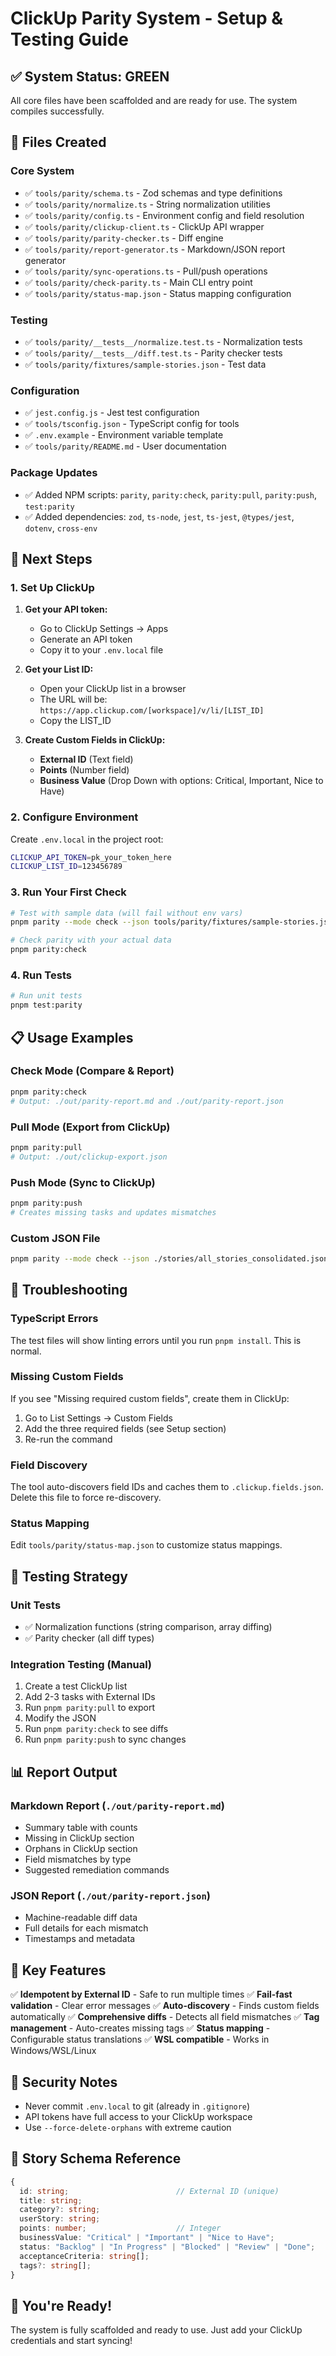 # ClickUp Parity System - Setup & Testing Guide

## ✅ System Status: GREEN

All core files have been scaffolded and are ready for use. The system compiles successfully.

## 📁 Files Created

### Core System
- ✅ `tools/parity/schema.ts` - Zod schemas and type definitions
- ✅ `tools/parity/normalize.ts` - String normalization utilities
- ✅ `tools/parity/config.ts` - Environment config and field resolution
- ✅ `tools/parity/clickup-client.ts` - ClickUp API wrapper
- ✅ `tools/parity/parity-checker.ts` - Diff engine
- ✅ `tools/parity/report-generator.ts` - Markdown/JSON report generator
- ✅ `tools/parity/sync-operations.ts` - Pull/push operations
- ✅ `tools/parity/check-parity.ts` - Main CLI entry point
- ✅ `tools/parity/status-map.json` - Status mapping configuration

### Testing
- ✅ `tools/parity/__tests__/normalize.test.ts` - Normalization tests
- ✅ `tools/parity/__tests__/diff.test.ts` - Parity checker tests
- ✅ `tools/parity/fixtures/sample-stories.json` - Test data

### Configuration
- ✅ `jest.config.js` - Jest test configuration
- ✅ `tools/tsconfig.json` - TypeScript config for tools
- ✅ `.env.example` - Environment variable template
- ✅ `tools/parity/README.md` - User documentation

### Package Updates
- ✅ Added NPM scripts: `parity`, `parity:check`, `parity:pull`, `parity:push`, `test:parity`
- ✅ Added dependencies: `zod`, `ts-node`, `jest`, `ts-jest`, `@types/jest`, `dotenv`, `cross-env`

## 🚀 Next Steps

### 1. Set Up ClickUp

1. **Get your API token:**
   - Go to ClickUp Settings → Apps
   - Generate an API token
   - Copy it to your `.env.local` file

2. **Get your List ID:**
   - Open your ClickUp list in a browser
   - The URL will be: `https://app.clickup.com/[workspace]/v/li/[LIST_ID]`
   - Copy the LIST_ID

3. **Create Custom Fields in ClickUp:**
   - **External ID** (Text field)
   - **Points** (Number field)
   - **Business Value** (Drop Down with options: Critical, Important, Nice to Have)

### 2. Configure Environment

Create `.env.local` in the project root:

```bash
CLICKUP_API_TOKEN=pk_your_token_here
CLICKUP_LIST_ID=123456789
```

### 3. Run Your First Check

```bash
# Test with sample data (will fail without env vars)
pnpm parity --mode check --json tools/parity/fixtures/sample-stories.json

# Check parity with your actual data
pnpm parity:check
```

### 4. Run Tests

```bash
# Run unit tests
pnpm test:parity
```

## 📋 Usage Examples

### Check Mode (Compare & Report)
```bash
pnpm parity:check
# Output: ./out/parity-report.md and ./out/parity-report.json
```

### Pull Mode (Export from ClickUp)
```bash
pnpm parity:pull
# Output: ./out/clickup-export.json
```

### Push Mode (Sync to ClickUp)
```bash
pnpm parity:push
# Creates missing tasks and updates mismatches
```

### Custom JSON File
```bash
pnpm parity --mode check --json ./stories/all_stories_consolidated.json
```

## 🔧 Troubleshooting

### TypeScript Errors
The test files will show linting errors until you run `pnpm install`. This is normal.

### Missing Custom Fields
If you see "Missing required custom fields", create them in ClickUp:
1. Go to List Settings → Custom Fields
2. Add the three required fields (see Setup section)
3. Re-run the command

### Field Discovery
The tool auto-discovers field IDs and caches them to `.clickup.fields.json`. Delete this file to force re-discovery.

### Status Mapping
Edit `tools/parity/status-map.json` to customize status mappings.

## 🧪 Testing Strategy

### Unit Tests
- ✅ Normalization functions (string comparison, array diffing)
- ✅ Parity checker (all diff types)

### Integration Testing (Manual)
1. Create a test ClickUp list
2. Add 2-3 tasks with External IDs
3. Run `pnpm parity:pull` to export
4. Modify the JSON
5. Run `pnpm parity:check` to see diffs
6. Run `pnpm parity:push` to sync changes

## 📊 Report Output

### Markdown Report (`./out/parity-report.md`)
- Summary table with counts
- Missing in ClickUp section
- Orphans in ClickUp section
- Field mismatches by type
- Suggested remediation commands

### JSON Report (`./out/parity-report.json`)
- Machine-readable diff data
- Full details for each mismatch
- Timestamps and metadata

## 🎯 Key Features

✅ **Idempotent by External ID** - Safe to run multiple times
✅ **Fail-fast validation** - Clear error messages
✅ **Auto-discovery** - Finds custom fields automatically
✅ **Comprehensive diffs** - Detects all field mismatches
✅ **Tag management** - Auto-creates missing tags
✅ **Status mapping** - Configurable status translations
✅ **WSL compatible** - Works in Windows/WSL/Linux

## 🔐 Security Notes

- Never commit `.env.local` to git (already in `.gitignore`)
- API tokens have full access to your ClickUp workspace
- Use `--force-delete-orphans` with extreme caution

## 📝 Story Schema Reference

```typescript
{
  id: string;                        // External ID (unique)
  title: string;
  category?: string;
  userStory: string;
  points: number;                    // Integer
  businessValue: "Critical" | "Important" | "Nice to Have";
  status: "Backlog" | "In Progress" | "Blocked" | "Review" | "Done";
  acceptanceCriteria: string[];
  tags?: string[];
}
```

## 🎉 You're Ready!

The system is fully scaffolded and ready to use. Just add your ClickUp credentials and start syncing!
